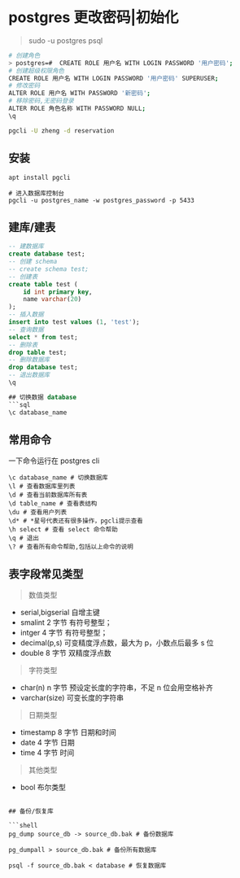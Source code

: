 # postgres 更改密码|初始化

> sudo -u postgres psql

```sh
# 创建角色
> postgres=#  CREATE ROLE 用户名 WITH LOGIN PASSWORD '用户密码';
# 创建超级权限角色
CREATE ROLE 用户名 WITH LOGIN PASSWORD '用户密码' SUPERUSER;
# 修改密码
ALTER ROLE 用户名 WITH PASSWORD '新密码';
# 移除密码,无密码登录
ALTER ROLE 角色名称 WITH PASSWORD NULL;
\q

pgcli -U zheng -d reservation
```

## 安装

```shell
apt install pgcli

# 进入数据库控制台
pgcli -u postgres_name -w postgres_password -p 5433

```

## 建库/建表

````sql
-- 建数据库
create database test;
-- 创建 schema
-- create schema test;
-- 创建表
create table test (
    id int primary key,
    name varchar(20)
);
-- 插入数据
insert into test values (1, 'test');
-- 查询数据
select * from test;
-- 删除表
drop table test;
-- 删除数据库
drop database test;
-- 退出数据库
\q

## 切换数据 database
```sql
\c database_name
````

## 常用命令

一下命令运行在 postgres cli

```shell
\c database_name # 切换数据库
\l # 查看数据库里列表
\d # 查看当前数据库所有表
\d table_name # 查看表结构
\du # 查看用户列表
\d* # *星号代表还有很多操作，pgcli提示查看
\h select # 查看 select 命令帮助
\q # 退出
\? # 查看所有命令帮助,包括以上命令的说明
```

## 表字段常见类型

> 数值类型

- serial,bigserial 自增主键
- smalint 2 字节 有符号整型；
- intger 4 字节 有符号整型；
- decimal(p,s) 可变精度浮点数，最大为 p，小数点后最多 s 位
- double 8 字节 双精度浮点数

> 字符类型

- char(n) n 字节 预设定长度的字符串，不足 n 位会用空格补齐
- varchar(size) 可变长度的字符串

> 日期类型

- timestamp 8 字节 日期和时间
- date 4 字节 日期
- time 4 字节 时间

> 其他类型

- bool 布尔类型

````

## 备份/恢复库

```shell
pg_dump source_db -> source_db.bak # 备份数据库

pg_dumpall > source_db.bak # 备份所有数据库

psql -f source_db.bak < database # 恢复数据库
````
